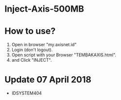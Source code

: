 # Inject-Axis-500MB
# How to use?
1. Open in browser "my.axisnet.id"
2. Login (don't logout).
3. Open script with your Browser "TEMBAKAXIS.html".
4. and Click "INJECT".

# Update 07 April 2018
* IDSYSTEM404
